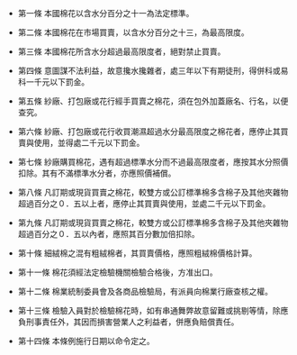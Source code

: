 * 第一條 本國棉花以含水分百分之十一為法定標準。

* 第二條 本國棉花在市場買賣，以含水分百分之十三，為最高限度。

* 第三條 本國棉花所含水分超過最高限度者，絕對禁止買賣。

* 第四條 意圖謀不法利益，故意攙水攙雜者，處三年以下有期徒刑，得併科或易科一千元以下罰金。

* 第五條 紗廠、打包廠或花行經手買賣之棉花，須在包外加蓋廠名、行名，以便查究。

* 第六條 紗廠、打包廠或花行收買潮濕超過水分最高限度之棉花者，應停止其買賣與使用，並得處二千元以下罰金。

* 第七條 紗廠購買棉花，遇有超過標準水分而不過最高限度者，應按其水分照價扣除。其有不滿標準水分者，亦應照價補償。

* 第八條 凡訂期或現貨買賣之棉花，較雙方或公訂標準棉多含棉子及其他夾雜物超過百分之０．五以上者，應停止其買賣與使用，並處二千元以下罰金。

* 第九條 凡訂期或現貨買賣之棉花，較雙方或公訂標準棉多含棉子及其他夾雜物超過百分之０．五以內者，應照其百分數加倍扣除。

* 第十條 細絨棉之混有粗絨棉者，其買賣價格，應照粗絨棉價格計算。

* 第十一條 棉花須經法定檢驗機關檢驗合格後，方准出口。

* 第十二條 棉業統制委員會及各商品檢驗局，有派員向棉業行廠查核之權。

* 第十三條 檢驗入員對於檢驗棉花時，如有串通舞弊故意留難或挑剔等情，除應負刑事責任外，其因而損害營業人之利益者，併應負賠償責任。

* 第十四條 本條例施行日期以命令定之。

